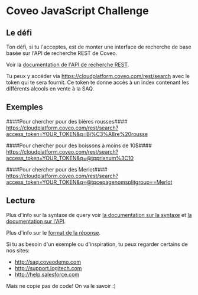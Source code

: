 # Coveo JavaScript Challenge
## Le défi ##
Ton défi, si tu l'acceptes, est de monter une interface de recherche de base basée sur l'API de recherche REST de Coveo.
 
Voir la [documentation de l'API de recherche REST](https://developers.coveo.com/display/SearchREST/Invoking+the+REST+Search+API).

Tu peux y accéder via https://cloudplatform.coveo.com/rest/search avec le token qui te sera fournit.
Ce token te donne accès à un index contenant les différents alcools en vente à la SAQ.

## Exemples ##
####Pour chercher pour des bières rousses####
https://cloudplatform.coveo.com/rest/search?access_token=YOUR_TOKEN&q=Bi%C3%A8re%20rousse
 
####Pour chercher pour des boissons à moins de 10$####
https://cloudplatform.coveo.com/rest/search?access_token=YOUR_TOKEN&q=@tpprixnum%3C10
 
####Pour chercher pour des Merlot####
https://cloudplatform.coveo.com/rest/search?access_token=YOUR_TOKEN&q=@tpcepagenomsplitgroup==Merlot

## Lecture ##
Plus d'info sur la syntaxe de query voir [la documentation sur la syntaxe](http://onlinehelp.coveo.com/en/ces/7.0/User/coveo_query_syntax_reference.htm) et [la documentation sur l'API](https://developers.coveo.com/display/SearchREST/Query+Parameters).

Plus d'info sur le [format de la réponse](https://developers.coveo.com/display/SearchREST/Query+Results).

Si tu as besoin d'un exemple ou d'inspiration, tu peux regarder certains de nos sites:
* http://saq.coveodemo.com
* http://support.logitech.com
* http://help.salesforce.com

Mais ne copie pas de code! On va le savoir :)
